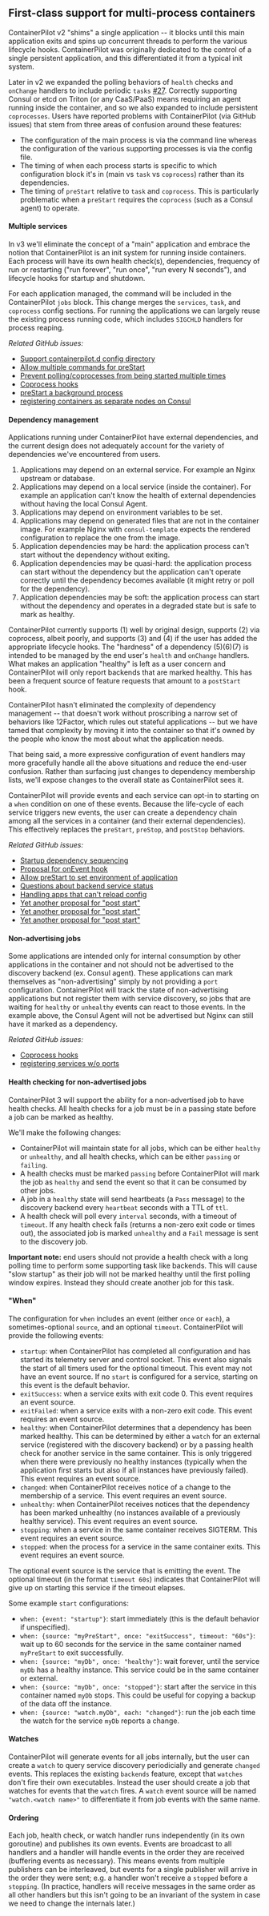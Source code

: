 ## First-class support for multi-process containers

ContainerPilot v2 "shims" a single application -- it blocks until this main application exits and spins up concurrent threads to perform the various lifecycle hooks. ContainerPilot was originally dedicated to the control of a single persistent application, and this differentiated it from a typical init system.

Later in v2 we expanded the polling behaviors of `health` checks and `onChange` handlers to include periodic `tasks` [#27](https://github.com/joyent/containerpilot/issues/27). Correctly supporting Consul or etcd on Triton (or any CaaS/PaaS) means requiring an agent running inside the container, and so we also expanded to include persistent `coprocesses`. Users have reported problems with ContainerPilot (via GitHub issues) that stem from three areas of confusion around these features:

- The configuration of the main process is via the command line whereas the configuration of the various supporting processes is via the config file.
- The timing of when each process starts is specific to which configuration block it's in (main vs `task` vs `coprocess`) rather than its dependencies.
- The timing of `preStart` relative to `task` and `coprocess`. This is particularly problematic when a `preStart` requires the `coprocess` (such as a Consul agent) to operate.


#### Multiple services

In v3 we'll eliminate the concept of a "main" application and embrace the notion that ContainerPilot is an init system for running inside containers. Each process will have its own health check(s), dependencies, frequency of run or restarting ("run forever", "run once", "run every N seconds"), and lifecycle hooks for startup and shutdown.

For each application managed, the command will be included in the ContainerPilot `jobs` block. This change merges the `services`, `task`, and `coprocess` config sections. For running the applications we can largely reuse the existing process running code, which includes `SIGCHLD` handlers for process reaping.

_Related GitHub issues:_
- [Support containerpilot.d config directory](https://github.com/joyent/containerpilot/issues/236)
- [Allow multiple commands for preStart](https://github.com/joyent/containerpilot/issues/253)
- [Prevent polling/coprocesses from being started multiple times](https://github.com/joyent/containerpilot/pull/198)
- [Coprocess hooks](https://github.com/joyent/containerpilot/issues/175)
- [preStart a background process](https://github.com/joyent/containerpilot/issues/157)
- [registering containers as separate nodes on Consul](https://github.com/joyent/containerpilot/issues/162)


#### Dependency management

Applications running under ContainerPilot have external dependencies, and the current design does not adequately account for the variety of dependencies we've encountered from users.

1. Applications may depend on an external service. For example an Nginx upstream or database.
2. Applications may depend on a local service (inside the container). For example an application can't know the health of external dependencies without having the local Consul Agent.
3. Applications may depend on environment variables to be set.
4. Applications may depend on generated files that are not in the container image. For example Nginx with `consul-template` expects the rendered configuration to replace the one from the image.
5. Application dependencies may be hard: the application process can't start without the dependency without exiting.
6. Application dependencies may be quasi-hard: the application process can start without the dependency but the application can't operate correctly until the dependency becomes available (it might retry or poll for the dependency).
7. Application dependencies may be soft: the application process can start without the dependency and operates in a degraded state but is safe to mark as healthy.

ContainerPilot currently supports (1) well by original design, supports (2) via coprocess, albeit poorly, and supports (3) and (4) if the user has added the appropriate lifecycle hooks. The "hardness" of a dependency (5)(6)(7) is intended to be managed by the end user's `health` and `onChange` handlers. What makes an application "healthy" is left as a user concern and ContainerPilot will only report backends that are marked healthy. This has been a frequent source of feature requests that amount to a `postStart` hook.

ContainerPilot hasn't eliminated the complexity of dependency management -- that doesn't work without proscribing a narrow set of behaviors like 12Factor, which rules out stateful applications -- but we have tamed that complexity by moving it into the container so that it's owned by the people who know the most about what the application needs.

That being said, a more expressive configuration of event handlers may more gracefully handle all the above situations and reduce the end-user confusion. Rather than surfacing just changes to dependency membership lists, we'll expose changes to the overall state as ContainerPilot sees it.

ContainerPilot will provide events and each service can opt-in to starting on a `when` condition on one of these events. Because the life-cycle of each service triggers new events, the user can create a dependency chain among all the services in a container (and their external dependencies). This effectively replaces the `preStart`, `preStop`, and `postStop` behaviors.

_Related GitHub issues:_
- [Startup dependency sequencing](https://github.com/joyent/containerpilot/issues/273)
- [Proposal for onEvent hook](https://github.com/joyent/containerpilot/issues/227)
- [Allow preStart to set environment of application](https://github.com/joyent/containerpilot/issues/205)
- [Questions about backend service status](https://github.com/joyent/containerpilot/issues/160)
- [Handling apps that can't reload config](https://github.com/joyent/containerpilot/issues/126)
- [Yet another proposal for "post start"](https://github.com/joyent/containerpilot/issues/196)
- [Yet another proposal for "post start"](https://github.com/joyent/containerpilot/issues/173)
- [Yet another proposal for "post start"](https://github.com/joyent/containerpilot/issues/204)


#### Non-advertising jobs

Some applications are intended only for internal consumption by other applications in the container and not should not be advertised to the discovery backend (ex. Consul agent). These applications can mark themselves as "non-advertising" simply by not providing a `port` configuration. ContainerPilot will track the state of non-advertising applications but not register them with service discovery, so jobs that are waiting for `healthy` or `unhealthy` events can react to those events. In the example above, the Consul Agent will not be advertised but Nginx can still have it marked as a dependency.

_Related GitHub issues:_
- [Coprocess hooks](https://github.com/joyent/containerpilot/issues/175)
- [registering services w/o ports](https://github.com/joyent/containerpilot/issues/117)


#### Health checking for non-advertised jobs

ContainerPilot 3 will support the ability for a non-advertised job to have health checks. All health checks for a job must be in a passing state before a job can be marked as healthy.

We'll make the following changes:

- ContainerPilot will maintain state for all jobs, which can be either `healthy` or `unhealthy`, and all health checks, which can be either `passing` or `failing`.
- A health checks must be marked `passing` before ContainerPilot will mark the job as `healthy` and send the event so that it can be consumed by other jobs.
- A job in a `healthy` state will send heartbeats (a `Pass` message) to the discovery backend every `heartbeat` seconds with a TTL of `ttl`.
- A health check will poll every `interval` seconds, with a timeout of `timeout`. If any health check fails (returns a non-zero exit code or times out), the associated job is marked `unhealthy` and a `Fail` message is sent to the discovery job.

**Important note:** end users should not provide a health check with a long polling time to perform some supporting task like backends. This will cause "slow startup" as their job will not be marked healthy until the first polling window expires. Instead they should create another job for this task.


#### "When"

The configuration for `when` includes an event (either `once` or `each`), a sometimes-optional `source`, and an optional `timeout`. ContainerPilot will provide the following events:

- `startup`: when ContainerPilot has completed all configuration and has started its telemetry server and control socket. This event also signals the start of all timers used for the optional timeout. This event may not have an event source. If no `start` is configured for a service, starting on this event is the default behavior.
- `exitSuccess`: when a service exits with exit code 0. This event requires an event source.
- `exitFailed`: when a service exits with a non-zero exit code. This event requires an event source.
- `healthy`: when ContainerPilot determines that a dependency has been marked healthy. This can be determined by either a `watch` for an external service (registered with the discovery backend) or by a passing health check for another service in the same container. This is only triggered when there were previously no healthy instances (typically when the application first starts but also if all instances have previously failed). This event requires an event source.
- `changed`: when ContainerPilot receives notice of a change to the membership of a service. This event requires an event source.
- `unhealthy`: when ContainerPilot receives notices that the dependency has been marked unhealthy (no instances available of a previously healthy service). This event requires an event source.
- `stopping`: when a service in the same container receives SIGTERM. This event requires an event source.
- `stopped`: when the process for a service in the same container exits. This event requires an event source.

The optional event source is the service that is emitting the event. The optional timeout (in the format `timeout 60s`) indicates that ContainerPilot will give up on starting this service if the timeout elapses.

Some example `start` configurations:

- `when: {event: "startup"}`: start immediately (this is the default behavior if unspecified).
- `when: {source: "myPreStart", once: "exitSuccess", timeout: "60s"}`: wait up to 60 seconds for the service in the same container named `myPreStart` to exit successfully.
- `when: {source: "myDb", once: "healthy"}`: wait forever, until the service `myDb` has a healthy instance. This service could be in the same container or external.
- `when: {source: "myDb", once: "stopped"}`: start after the service in this container named `myDb` stops. This could be useful for copying a backup of the data off the instance.
- `when: {source: "watch.myDb", each: "changed"}`: run the job each time the watch for the service `myDb` reports a change.

#### Watches

ContainerPilot will generate events for all jobs internally, but the user can create a `watch` to query service discovery periodicially and generate `changed` events. This replaces the existing `backends` feature, except that `watches` don't fire their own executables. Instead the user should create a job that watches for events that the `watch` fires. A `watch` event source will be named `"watch.<watch name>"` to differentiate it from job events with the same name.


#### Ordering

Each job, health check, or watch handler runs independently (in its own goroutine) and publishes its own events. Events are broadcast to all handlers and a handler will handle events in the order they are received (buffering events as necessary). This means events from multiple publishers can be interleaved, but events for a single publisher will arrive in the order they were sent; e.g. a handler won't receive a `stopped` before a `stopping`. (In practice, handlers will receive messages in the same order as all other handlers but this isn't going to be an invariant of the system in case we need to change the internals later.)
